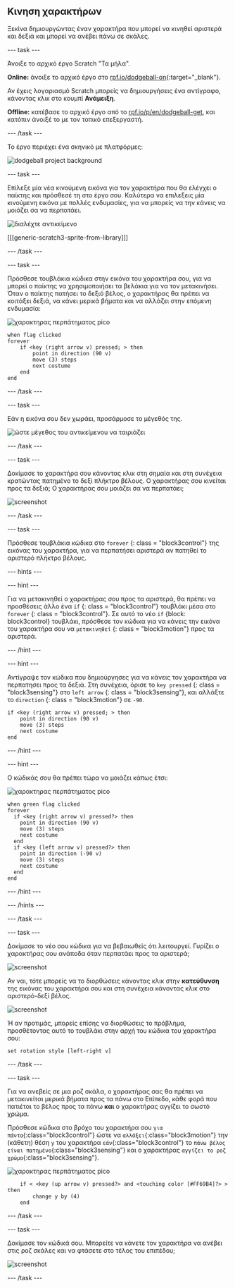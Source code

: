 ## Κινηση χαρακτήρων

Ξεκίνα δημιουργώντας έναν χαρακτήρα που μπορεί να κινηθεί αριστερά και δεξιά και μπορεί να ανέβει πάνω σε σκάλες.

\--- task \---

Άνοιξε το αρχικό έργο Scratch "Τα μήλα".

**Online:** άνοιξε το αρχικό έργο στο [rpf.io/dodgeball-on](http://rpf.io/dodgeball-on){:target="_blank"}.

Αν έχεις λογαριασμό Scratch μπορείς να δημιουργήσεις ένα αντίγραφο, κάνοντας κλικ στο κουμπί **Ανάμειξη**.

**Offline:** κατέβασε το αρχικό έργο από το [rpf.io/p/en/dodgeball-get](http://rpf.io/p/en/dodgeball-get), και κατόπιν άνοιξέ το με τον τοπικό επεξεργαστή.

\--- /task \---

Το έργο περιέχει ένα σκηνικό με πλατφόρμες:

![dodgeball project background](images/dodge-background.png)

\--- task \---

Επίλεξε μία νέα κινούμενη εικόνα για τον χαρακτήρα που θα ελέγχει ο παίκτης και πρόσθεσέ τη στο έργο σου. Καλύτερα να επιλεξεις μία κινούμενη εικόνα με πολλές ενδυμασίες, για να μπορείς να την κάνεις να μοιάζει σα να περπατάει.

![διαλέχτε αντικείμενο](images/dodge-characters.png)

[[[generic-scratch3-sprite-from-library]]]

\--- /task \---

\--- task \---

Πρόσθεσε τουβλάκια κώδικα στην εικόνα του χαρακτήρα σου, για να μπορεί ο παίκτης να χρησιμοποιήσει τα βελάκια για να τον μετακινήσει. Όταν ο παίκτης πατήσει το δεξιό βέλος, ο χαρακτήρας θα πρέπει να κοιτάξει δεξιά, να κάνει μερικά βήματα και να αλλάζει στην επόμενη ενδυμασία:

![χαρακτηρας περπάτηματος pico](images/pico_walking_sprite.png)

```blocks3
when flag clicked
forever
    if <key (right arrow v) pressed; > then
        point in direction (90 v)
        move (3) steps
        next costume
    end
end
```

\--- /task \---

\--- task \---

Εάν η εικόνα σου δεν χωράει, προσάρμοσε το μέγεθός της.

![ώστε μέγεθος του αντικείμενοu να ταιριάζει](images/dodge-sprite-size-annotated.png)

\--- /task \---

\--- task \---

Δοκίμασε το χαρακτήρα σου κάνοντας κλικ στη σημαία και στη συνέχεια κρατώντας πατημένο το δεξί πλήκτρο βέλους. Ο χαρακτήρας σου κινείται προς τα δεξιά; Ο χαρακτήρας σου μοιάζει σα να περπατάει;

![screenshot](images/dodge-walking.png)

\--- /task \---

\--- task \---

Πρόσθεσε τουβλάκια κώδικα στο `forever` {: class = "block3control"} της εικόνας του χαρακτήρα, για να περπατήσει αριστερά αν πατηθεί το αριστερό πλήκτρο βέλους.

\--- hints \---

\--- hint \---

Για να μετακινηθεί ο χαρακτήρας σου προς τα αριστερά, θα πρέπει να προσθέσεις άλλο ένα `if` {: class = "block3control"} τουβλάκι μέσα στο `forever` {: class = "block3control"}. Σε αυτό το νέο `if` {block: block3control} τουβλάκι, πρόσθεσε τον κώδικα για να κάνεις την εικόνα του χαρακτήρα σου να `μετακινηθεί` {: class = "block3motion"} προς τα αριστερά.

\--- /hint \---

\--- hint \---

Αντίγραψε τον κώδικα που δημιούργησες για να κάνεις τον χαρακτήρα να περπατησει προς τα δεξιά. Στη συνέχεια, όρισε το `key pressed` {: class = "block3sensing"} στο `left arrow` {: class = "block3sensing"}, και αλλάξτε το `direction` {: class = "block3motion"} σε `-90`.

```blocks3
if <key (right arrow v) pressed; > then
    point in direction (90 v)
    move (3) steps
    next costume
end
```

\--- /hint \---

\--- hint \---

Ο κώδικάς σου θα πρέπει τώρα να μοιάζει κάπως έτσι:

![χαρακτηρας περπάτηματος pico](images/pico_walking_sprite.png)

```blocks3
when green flag clicked
forever 
  if <key (right arrow v) pressed?> then 
    point in direction (90 v)
    move (3) steps
    next costume
  end
  if <key (left arrow v) pressed?> then 
    point in direction (-90 v)
    move (3) steps
    next costume
  end
end
```

\--- /hint \---

\--- /hints \---

\--- /task \---

\--- task \---

Δοκίμασε το νέο σου κώδικα για να βεβαιωθείς ότι λειτουργεί. Γυρίζει ο χαρακτήρας σου ανάποδα όταν περπατάει προς τα αριστερά;

![screenshot](images/dodge-upside-down.png)

Αν ναι, τότε μπορείς να το διορθώσεις κάνοντας κλικ στην **κατεύθυνση** της εικόνας του χαρακτήρα σου και στη συνέχεια κάνοντας κλικ στο αριστερό-δεξί βέλος.

![screenshot](images/dodge-left-right-annotated.png)

Ή αν προτιμάς, μπορείς επίσης να διορθώσεις το πρόβλημα, προσθέτοντας αυτό το τουβλάκι στην αρχή του κώδικα του χαρακτήρα σου:

```blocks3
set rotation style [left-right v]
```

\--- /task \---

\--- task \---

Για να ανεβείς σε μια ροζ σκάλα, ο χαρακτήρας σας θα πρέπει να μετακινείται μερικά βήματα προς τα πάνω στο Επίπεδο, κάθε φορά που πατιέται το βέλος προς τα πάνω **και** ο χαρακτήρας αγγίζει το σωστό χρώμα.

Πρόσθεσε κώδικα στο βρόχο του χαρακτήρα σου `για πάντα`{:class="block3control"} ώστε να `αλλάξει`{:class="block3motion"} την (κάθετη) θέση `y` του χαρακτήρα `εάν`{:class="block3control"} το `πάνω βέλος είναι πατημένο`{:class="block3sensing"} και ο χαρακτήρας `αγγίζει το ροζ χρώμα`{:class="block3sensing"}.

![χαρακτηρας περπάτηματος pico](images/pico_walking_sprite.png)

```blocks3
    if < <key (up arrow v) pressed?> and <touching color [#FF69B4]?> > then
        change y by (4)
    end
```

\--- /task \---

\--- task \---

Δοκίμασε τον κώδικά σου. Μπορείτε να κάνετε τον χαρακτήρα να ανέβει στις ροζ σκάλες και να φτάσετε στο τέλος του επιπέδου;

![screenshot](images/dodge-test-character.png)

\--- /task \---